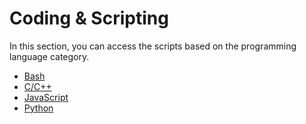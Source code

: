 # Coding & Scripting
In this section, you can access the scripts based on the programming language category.
* [Bash](https://github.com/Mehdi0x90/Scripts/tree/main/Bash)
* [C/C++](https://github.com/Mehdi0x90/Scripts/tree/main/CPP)
* [JavaScript](https://github.com/Mehdi0x90/Scripts/tree/main/JavaScript)
* [Python](https://github.com/Mehdi0x90/Scripts/tree/main/Python)
